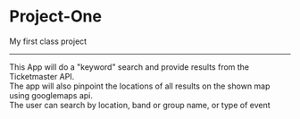 # Project-One
My first class project 
________________

This App will do a "keyword" search and provide results from the Ticketmaster API.
<br>
The app will also pinpoint the locations of all results on the shown map using googlemaps api.
<br>
The user can search by location, band or group name, or type of event
